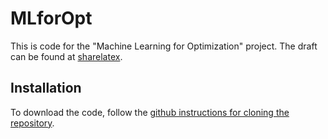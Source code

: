 # MLforOpt

This is code for the "Machine Learning for Optimization" project. The draft can be found at [sharelatex](https://www.sharelatex.com/project/59f74ce444d11736efebab3c).

## Installation
To download the code, follow the [github instructions for cloning the repository](https://help.github.com/desktop/guides/contributing-to-projects/cloning-a-repository-from-github-to-github-desktop/).
